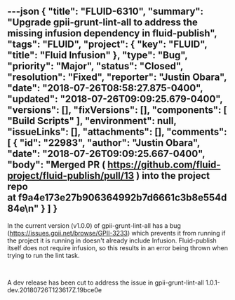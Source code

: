 ---json
{
  "title": "FLUID-6310",
  "summary": "Upgrade gpii-grunt-lint-all to address the missing infusion dependency in fluid-publish",
  "tags": "FLUID",
  "project": {
    "key": "FLUID",
    "title": "Fluid Infusion"
  },
  "type": "Bug",
  "priority": "Major",
  "status": "Closed",
  "resolution": "Fixed",
  "reporter": "Justin Obara",
  "date": "2018-07-26T08:58:27.875-0400",
  "updated": "2018-07-26T09:09:25.679-0400",
  "versions": [],
  "fixVersions": [],
  "components": [
    "Build Scripts"
  ],
  "environment": null,
  "issueLinks": [],
  "attachments": [],
  "comments": [
    {
      "id": "22983",
      "author": "Justin Obara",
      "date": "2018-07-26T09:09:25.667-0400",
      "body": "Merged PR ( <https://github.com/fluid-project/fluid-publish/pull/13> ) into the project repo at f9a4e173e27b906364992b7d6661c3b8e554d84e\n"
    }
  ]
}
---
In the current version (v1.0.0) of gpii-grunt-lint-all has a bug (<https://issues.gpii.net/browse/GPII-3233>) which prevents it from running if the project it is running in doesn't already include Infusion. Fluid-publish itself does not require infusion, so this results in an error being thrown when trying to run the lint task. 

 

A dev release has been cut to address the issue in gpii-grunt-lint-all 1.0.1-dev.20180726T123617Z.19bce0e

        